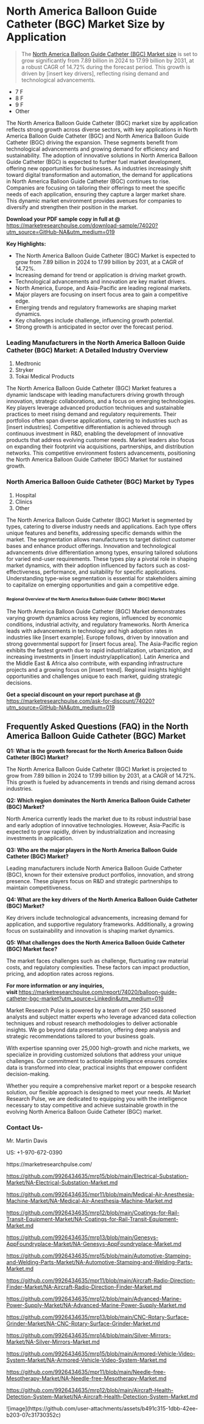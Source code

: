 <h1>North America Balloon Guide Catheter (BGC) Market&nbsp;Size by Application</h1><blockquote><p>The <a href="https://marketresearchpulse.com/download-sample/74020?utm_source=GitHub-NA&amp;utm_medium=019">North America Balloon Guide Catheter (BGC) Market size</a> is set to grow significantly from 7.89 billion in 2024 to 17.99 billion by 2031, at a robust CAGR of 14.72% during the forecast period. This growth is driven by [insert key drivers], reflecting rising demand and technological advancements.</p></blockquote><ul><li>7 F<li> 8 F<li> 9 F<li> Other</li></ul><p>The North America Balloon Guide Catheter (BGC) market size by application reflects strong growth across diverse sectors, with key applications in North America Balloon Guide Catheter (BGC) and North America Balloon Guide Catheter (BGC) driving the expansion. These segments benefit from technological advancements and growing demand for efficiency and sustainability. The adoption of innovative solutions in North America Balloon Guide Catheter (BGC) is expected to further fuel market development, offering new opportunities for businesses. As industries increasingly shift toward digital transformation and automation, the demand for applications in North America Balloon Guide Catheter (BGC) continues to rise. Companies are focusing on tailoring their offerings to meet the specific needs of each application, ensuring they capture a larger market share. This dynamic market environment provides avenues for companies to diversify and strengthen their position in the market.</p><p><strong>Download your PDF sample copy in full at @ </strong><a href="https://marketresearchpulse.com/download-sample/74020?utm_source=GitHub-NA&amp;utm_medium=019">https://marketresearchpulse.com/download-sample/74020?utm_source=GitHub-NA&amp;utm_medium=019</a></p><p><strong>Key Highlights: </strong></p><ul><li>The North America Balloon Guide Catheter (BGC) Market is expected to grow from 7.89 billion in 2024 to 17.99 billion by 2031, at a CAGR of 14.72%.</li><li>Increasing demand for trend or application is driving market growth.</li><li>Technological advancements and innovation are key market drivers.</li><li>North America, Europe, and Asia-Pacific are leading regional markets.</li><li>Major players are focusing on insert focus area to gain a competitive edge.</li><li>Emerging trends and regulatory frameworks are shaping market dynamics.</li><li>Key challenges include challenge, influencing growth potential.</li><li>Strong growth is anticipated in sector over the forecast period.</li></ul><h3>Leading Manufacturers in the North America Balloon Guide Catheter (BGC) Market: A Detailed Industry Overview</h3><ol><li>Medtronic</li><li>Stryker</li><li>Tokai Medical Products</li></ol><div class="flex max-w-full flex-col flex-grow"><div class="min-h-8 text-message flex w-full flex-col items-end gap-2 whitespace-normal break-words [.text-message+&amp;]:mt-5" dir="auto" data-message-author-role="assistant" data-message-id="fd8432e4-4910-450d-b182-61b7bfb0a01f" data-message-model-slug="gpt-4o"><div class="flex w-full flex-col gap-1 empty:hidden first:pt-[3px]"><div class="markdown prose w-full break-words dark:prose-invert light"><p>The North America Balloon Guide Catheter (BGC) Market features a dynamic landscape with leading manufacturers driving growth through innovation, strategic collaborations, and a focus on emerging technologies. Key players leverage advanced production techniques and sustainable practices to meet rising demand and regulatory requirements. Their portfolios often span diverse applications, catering to industries such as [insert industries]. Competitive differentiation is achieved through continuous investment in R&amp;D, enabling the development of innovative products that address evolving customer needs. Market leaders also focus on expanding their footprint via acquisitions, partnerships, and distribution networks. This competitive environment fosters advancements, positioning the North America Balloon Guide Catheter (BGC) Market for sustained growth.</p></div></div></div></div><h3>North America Balloon Guide Catheter (BGC) Market by Types</h3><ol><li>Hospital<li> Clinics<li> Other</li></ol><div class="flex max-w-full flex-col flex-grow"><div class="min-h-8 text-message flex w-full flex-col items-end gap-2 whitespace-normal break-words [.text-message+&amp;]:mt-5" dir="auto" data-message-author-role="assistant" data-message-id="084470be-0bb7-4664-bddf-5156b4f41249" data-message-model-slug="gpt-4o-mini"><div class="flex w-full flex-col gap-1 empty:hidden first:pt-[3px]"><div class="markdown prose w-full break-words dark:prose-invert light"><p>The North America Balloon Guide Catheter (BGC) Market is segmented by types, catering to diverse industry needs and applications. Each type offers unique features and benefits, addressing specific demands within the market. The segmentation allows manufacturers to target distinct customer bases and enhance product offerings. Innovation and technological advancements drive differentiation among types, ensuring tailored solutions for varied end-user requirements. These types play a pivotal role in shaping market dynamics, with their adoption influenced by factors such as cost-effectiveness, performance, and suitability for specific applications. Understanding type-wise segmentation is essential for stakeholders aiming to capitalize on emerging opportunities and gain a competitive edge.</p></div></div></div></div><h3><span style="font-size: 11px;">Regional Overview of the North America Balloon Guide Catheter (BGC) Market</span></h3><div class="flex max-w-full flex-col flex-grow"><div class="min-h-8 text-message flex w-full flex-col items-end gap-2 whitespace-normal break-words [.text-message+&amp;]:mt-5" dir="auto" data-message-author-role="assistant" data-message-id="e9038762-ce64-4e30-91c9-9bd413514231" data-message-model-slug="gpt-4o-mini"><div class="flex w-full flex-col gap-1 empty:hidden first:pt-[3px]"><div class="markdown prose w-full break-words dark:prose-invert light"><p>The North America Balloon Guide Catheter (BGC) Market demonstrates varying growth dynamics across key regions, influenced by economic conditions, industrial activity, and regulatory frameworks. North America leads with advancements in technology and high adoption rates in industries like [insert example]. Europe follows, driven by innovation and strong governmental support for [insert focus area]. The Asia-Pacific region exhibits the fastest growth due to rapid industrialization, urbanization, and increasing investments in [insert industry/application]. Latin America and the Middle East &amp; Africa also contribute, with expanding infrastructure projects and a growing focus on [insert trend]. Regional insights highlight opportunities and challenges unique to each market, guiding strategic decisions.</p></div></div></div></div><p><strong>Get a special discount on your report purchase at @ </strong><a href="https://marketresearchpulse.com/ask-for-discount/74020?utm_source=GitHub-NA&amp;utm_medium=019">https://marketresearchpulse.com/ask-for-discount/74020?utm_source=GitHub-NA&amp;utm_medium=019</a></p><h2>Frequently Asked Questions (FAQ) in the North America Balloon Guide Catheter (BGC) Market</h2><p><strong>Q1: What is the growth forecast for the North America Balloon Guide Catheter (BGC) Market?</strong></p><p>The North America Balloon Guide Catheter (BGC) Market is projected to grow from 7.89 billion in 2024 to 17.99 billion by 2031, at a CAGR of 14.72%. This growth is fueled by advancements in trends and rising demand across industries.</p><p><strong>Q2: Which region dominates the North America Balloon Guide Catheter (BGC) Market?</strong></p><p>North America currently leads the market due to its robust industrial base and early adoption of innovative technologies. However, Asia-Pacific is expected to grow rapidly, driven by industrialization and increasing investments in application.</p><p><strong>Q3: Who are the major players in the North America Balloon Guide Catheter (BGC) Market?</strong></p><p>Leading manufacturers include North America Balloon Guide Catheter (BGC), known for their extensive product portfolios, innovation, and strong presence. These players focus on R&amp;D and strategic partnerships to maintain competitiveness.</p><p><strong>Q4: What are the key drivers of the North America Balloon Guide Catheter (BGC) Market?</strong></p><p>Key drivers include technological advancements, increasing demand for application, and supportive regulatory frameworks. Additionally, a growing focus on sustainability and innovation is shaping market dynamics.</p><p><strong>Q5: What challenges does the North America Balloon Guide Catheter (BGC) Market face?</strong></p><p>The market faces challenges such as challenge, fluctuating raw material costs, and regulatory complexities. These factors can impact production, pricing, and adoption rates across regions.</p><p><strong>For more information or any inquiries, visit&nbsp;</strong><a href="https://marketresearchpulse.com/report/74020/balloon-guide-catheter-bgc-market?utm_source=Linkedin&utm_medium=019">https://marketresearchpulse.com/report/74020/balloon-guide-catheter-bgc-market?utm_source=Linkedin&utm_medium=019</a></p><p>Market Research Pulse is powered by a team of over 250 seasoned analysts and subject matter experts who leverage advanced data collection techniques and robust research methodologies to deliver actionable insights. We go beyond data presentation, offering deep analysis and strategic recommendations tailored to your business goals.</p><p>With expertise spanning over 25,000 high-growth and niche markets, we specialize in providing customized solutions that address your unique challenges. Our commitment to actionable intelligence ensures complex data is transformed into clear, practical insights that empower confident decision-making.</p><p>Whether you require a comprehensive market report or a bespoke research solution, our flexible approach is designed to meet your needs. At Market Research Pulse, we are dedicated to equipping you with the intelligence necessary to stay competitive and achieve sustainable growth in the evolving North America Balloon Guide Catheter (BGC) market.</p><h3><strong>Contact Us-</strong></h3><p>Mr. Martin Davis</p><p>US: +1-970-672-0390</p><p>https://marketresearchpulse.com/</p><p><a href="https://github.com/9926434635/mrp15/blob/main/Electrical-Substation-Market/NA-Electrical-Substation-Market.md">https://github.com/9926434635/mrp15/blob/main/Electrical-Substation-Market/NA-Electrical-Substation-Market.md</a></p><p><a href="https://github.com/9926434635/mpr11/blob/main/Medical-Air-Anesthesia-Machine-Market/NA-Medical-Air-Anesthesia-Machine-Market.md">https://github.com/9926434635/mpr11/blob/main/Medical-Air-Anesthesia-Machine-Market/NA-Medical-Air-Anesthesia-Machine-Market.md</a></p><p><a href="https://github.com/9926434635/mrp12/blob/main/Coatings-for-Rail-Transit-Equipment-Market/NA-Coatings-for-Rail-Transit-Equipment-Market.md">https://github.com/9926434635/mrp12/blob/main/Coatings-for-Rail-Transit-Equipment-Market/NA-Coatings-for-Rail-Transit-Equipment-Market.md</a></p><p><a href="https://github.com/9926434635/mrp13/blob/main/Genesys-AppFoundryplace-Market/NA-Genesys-AppFoundryplace-Market.md">https://github.com/9926434635/mrp13/blob/main/Genesys-AppFoundryplace-Market/NA-Genesys-AppFoundryplace-Market.md</a></p><p><a href="https://github.com/9926434635/mrp15/blob/main/Automotive-Stamping-and-Welding-Parts-Market/NA-Automotive-Stamping-and-Welding-Parts-Market.md">https://github.com/9926434635/mrp15/blob/main/Automotive-Stamping-and-Welding-Parts-Market/NA-Automotive-Stamping-and-Welding-Parts-Market.md</a></p><p><a href="https://github.com/9926434635/mpr11/blob/main/Aircraft-Radio-Direction-Finder-Market/NA-Aircraft-Radio-Direction-Finder-Market.md">https://github.com/9926434635/mpr11/blob/main/Aircraft-Radio-Direction-Finder-Market/NA-Aircraft-Radio-Direction-Finder-Market.md</a></p><p><a href="https://github.com/9926434635/mrp12/blob/main/Advanced-Marine-Power-Supply-Market/NA-Advanced-Marine-Power-Supply-Market.md">https://github.com/9926434635/mrp12/blob/main/Advanced-Marine-Power-Supply-Market/NA-Advanced-Marine-Power-Supply-Market.md</a></p><p><a href="https://github.com/9926434635/mrp13/blob/main/CNC-Rotary-Surface-Grinder-Market/NA-CNC-Rotary-Surface-Grinder-Market.md">https://github.com/9926434635/mrp13/blob/main/CNC-Rotary-Surface-Grinder-Market/NA-CNC-Rotary-Surface-Grinder-Market.md</a></p><p><a href="https://github.com/9926434635/mrp14/blob/main/Silver-Mirrors-Market/NA-Silver-Mirrors-Market.md">https://github.com/9926434635/mrp14/blob/main/Silver-Mirrors-Market/NA-Silver-Mirrors-Market.md</a></p><p><a href="https://github.com/9926434635/mrp15/blob/main/Armored-Vehicle-Video-System-Market/NA-Armored-Vehicle-Video-System-Market.md">https://github.com/9926434635/mrp15/blob/main/Armored-Vehicle-Video-System-Market/NA-Armored-Vehicle-Video-System-Market.md</a></p><p><a href="https://github.com/9926434635/mpr11/blob/main/Needle-free-Mesotherapy-Market/NA-Needle-free-Mesotherapy-Market.md">https://github.com/9926434635/mpr11/blob/main/Needle-free-Mesotherapy-Market/NA-Needle-free-Mesotherapy-Market.md</a></p><p><a href="https://github.com/9926434635/mrp12/blob/main/Aircraft-Health-Detection-System-Market/NA-Aircraft-Health-Detection-System-Market.md">https://github.com/9926434635/mrp12/blob/main/Aircraft-Health-Detection-System-Market/NA-Aircraft-Health-Detection-System-Market.md</a></p>
![image](https://github.com/user-attachments/assets/b491c315-1dbb-42ee-b203-07c31730352c)
